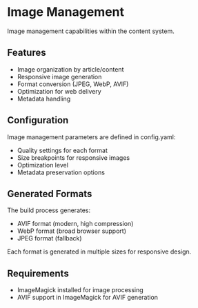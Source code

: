 # Image Management

Image management capabilities within the content system.

## Features

- Image organization by article/content
- Responsive image generation
- Format conversion (JPEG, WebP, AVIF)
- Optimization for web delivery
- Metadata handling

## Configuration

Image management parameters are defined in config.yaml:

- Quality settings for each format
- Size breakpoints for responsive images
- Optimization level
- Metadata preservation options

## Generated Formats

The build process generates:

- AVIF format (modern, high compression)
- WebP format (broad browser support)
- JPEG format (fallback)

Each format is generated in multiple sizes for responsive design.

## Requirements

- ImageMagick installed for image processing
- AVIF support in ImageMagick for AVIF generation
